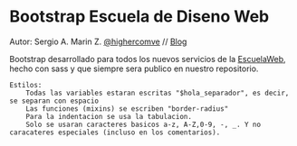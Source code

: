 Bootstrap Escuela de Diseno Web
===============================================

Autor: Sergio A. Marin Z. [@highercomve](http://twitter.com/highercomve) // [Blog](http://sergiomarin.co.cc)

Bootstrap desarrollado para todos los nuevos servicios de la [EscuelaWeb](http://escuelaweb.co), hecho con sass y que siempre sera	publico en nuestro repositorio.

	Estilos:
		Todas las variables estaran escritas "$hola_separador", es decir, se separan con espacio
		Las funciones (mixins) se escriben "border-radius"
		Para la indentacion se usa la tabulacion.
		Solo se usaran caracteres basicos a-z, A-Z,0-9, -, _. Y no caracateres especiales (incluso en los comentarios).